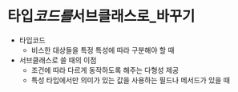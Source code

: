 # 타입*코드를*서브클래스로\_바꾸기

- 타입코드
  - 비스한 대상들을 특정 특성에 따라 구분해야 할 때
- 서브클래스로 쓸 때의 이점
  - 조건에 따라 다르게 동작하도록 해주는 다형성 제공
  - 특성 타입에서만 의미가 있는 값을 사용하는 필드나 메서드가 있을 때
